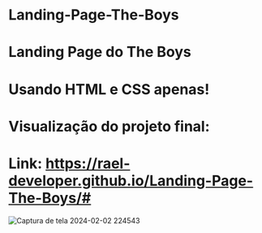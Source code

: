 # Landing-Page-The-Boys

# Landing Page do The Boys
# Usando HTML e CSS apenas!

# Visualização do projeto final:
# Link: https://rael-developer.github.io/Landing-Page-The-Boys/#
![Captura de tela 2024-02-02 224543](https://github.com/Rael-developer/Landing-Page-The-Boys/assets/122409230/70cd8799-903d-47be-9569-b0f746c7afc2)
